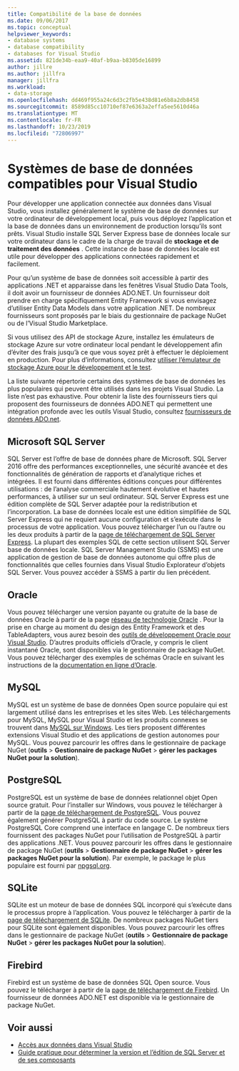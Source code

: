 ```yaml
---
title: Compatibilité de la base de données
ms.date: 09/06/2017
ms.topic: conceptual
helpviewer_keywords:
- database systems
- database compatibility
- databases for Visual Studio
ms.assetid: 821de34b-eaa9-40af-b9aa-b8305de16899
author: jillre
ms.author: jillfra
manager: jillfra
ms.workload:
- data-storage
ms.openlocfilehash: dd469f955a24c6d3c2fb5e438d81e6b8a2db8458
ms.sourcegitcommit: 8589d85cc10710ef87e6363a2effa5ee5610d46a
ms.translationtype: MT
ms.contentlocale: fr-FR
ms.lasthandoff: 10/23/2019
ms.locfileid: "72806997"
---
```

# <a name="compatible-database-systems-for-visual-studio"></a>Systèmes de base de données compatibles pour Visual Studio

Pour développer une application connectée aux données dans Visual Studio, vous installez généralement le système de base de données sur votre ordinateur de développement local, puis vous déployez l’application et la base de données dans un environnement de production lorsqu’ils sont prêts. Visual Studio installe SQL Server Express base de données locale sur votre ordinateur dans le cadre de la charge de travail de **stockage et de traitement des données** . Cette instance de base de données locale est utile pour développer des applications connectées rapidement et facilement.

Pour qu’un système de base de données soit accessible à partir des applications .NET et apparaisse dans les fenêtres Visual Studio Data Tools, il doit avoir un fournisseur de données ADO.NET. Un fournisseur doit prendre en charge spécifiquement Entity Framework si vous envisagez d’utiliser Entity Data Models dans votre application .NET. De nombreux fournisseurs sont proposés par le biais du gestionnaire de package NuGet ou de l’Visual Studio Marketplace.

Si vous utilisez des API de stockage Azure, installez les émulateurs de stockage Azure sur votre ordinateur local pendant le développement afin d’éviter des frais jusqu’à ce que vous soyez prêt à effectuer le déploiement en production. Pour plus d’informations, consultez [utiliser l’émulateur de stockage Azure pour le développement et le test](/azure/storage/common/storage-use-emulator).

La liste suivante répertorie certains des systèmes de base de données les plus populaires qui peuvent être utilisés dans les projets Visual Studio. La liste n’est pas exhaustive. Pour obtenir la liste des fournisseurs tiers qui proposent des fournisseurs de données ADO.NET qui permettent une intégration profonde avec les outils Visual Studio, consultez [fournisseurs de données ADO.net](/dotnet/framework/data/adonet/data-providers).

## <a name="microsoft-sql-server"></a>Microsoft SQL Server

SQL Server est l’offre de base de données phare de Microsoft. SQL Server 2016 offre des performances exceptionnelles, une sécurité avancée et des fonctionnalités de génération de rapports et d’analytique riches et intégrées. Il est fourni dans différentes éditions conçues pour différentes utilisations : de l’analyse commerciale hautement évolutive et hautes performances, à utiliser sur un seul ordinateur. SQL Server Express est une édition complète de SQL Server adaptée pour la redistribution et l’incorporation.  La base de données locale est une édition simplifiée de SQL Server Express qui ne requiert aucune configuration et s’exécute dans le processus de votre application. Vous pouvez télécharger l’un ou l’autre ou les deux produits à partir de la [page de téléchargement de SQL Server Express](https://www.microsoft.com/sql-server/sql-server-editions-express). La plupart des exemples SQL de cette section utilisent SQL Server base de données locale. SQL Server Management Studio (SSMS) est une application de gestion de base de données autonome qui offre plus de fonctionnalités que celles fournies dans Visual Studio Explorateur d’objets SQL Server. Vous pouvez accéder à SSMS à partir du lien précédent.

## <a name="oracle"></a>Oracle

Vous pouvez télécharger une version payante ou gratuite de la base de données Oracle à partir de la page [réseau de technologie Oracle](https://www.oracle.com/database/technologies/oracle-database-software-downloads.html) . Pour la prise en charge au moment du design des Entity Framework et des TableAdapters, vous aurez besoin des [outils de développement Oracle pour Visual Studio](https://www.oracle.com/database/technologies/developer-tools/visual-studio/). D’autres produits officiels d’Oracle, y compris le client instantané Oracle, sont disponibles via le gestionnaire de package NuGet. Vous pouvez télécharger des exemples de schémas Oracle en suivant les instructions de la [documentation en ligne d’Oracle](https://docs.oracle.com/cd/E11882_01/server.112/e10831/toc.htm).

## <a name="mysql"></a>MySQL

MySQL est un système de base de données Open source populaire qui est largement utilisé dans les entreprises et les sites Web. Les téléchargements pour MySQL, MySQL pour Visual Studio et les produits connexes se trouvent dans [MySQL sur Windows](https://www.mysql.com/why-mysql/windows/). Les tiers proposent différentes extensions Visual Studio et des applications de gestion autonomes pour MySQL. Vous pouvez parcourir les offres dans le gestionnaire de package NuGet (**outils**  > **Gestionnaire de package NuGet**  > **gérer les packages NuGet pour la solution**).

## <a name="postgresql"></a>PostgreSQL

PostgreSQL est un système de base de données relationnel objet Open source gratuit. Pour l’installer sur Windows, vous pouvez le télécharger à partir de la [page de téléchargement de PostgreSQL](https://www.postgresql.org/download/windows/). Vous pouvez également générer PostgreSQL à partir du code source. Le système PostgreSQL Core comprend une interface en langage C. De nombreux tiers fournissent des packages NuGet pour l’utilisation de PostgreSQL à partir des applications .NET. Vous pouvez parcourir les offres dans le gestionnaire de package NuGet (**outils**  > **Gestionnaire de package NuGet**  > **gérer les packages NuGet pour la solution**). Par exemple, le package le plus populaire est fourni par [npgsql.org](http://www.npgsql.org).

## <a name="sqlite"></a>SQLite

SQLite est un moteur de base de données SQL incorporé qui s’exécute dans le processus propre à l’application. Vous pouvez le télécharger à partir de la [page de téléchargement de SQLite](https://www.sqlite.org/download.html). De nombreux packages NuGet tiers pour SQLite sont également disponibles. Vous pouvez parcourir les offres dans le gestionnaire de package NuGet (**outils**  > **Gestionnaire de package NuGet**  > **gérer les packages NuGet pour la solution**).

## <a name="firebird"></a>Firebird

Firebird est un système de base de données SQL Open source. Vous pouvez le télécharger à partir de la [page de téléchargement de Firebird](http://firebirdsql.org/en/downloads/). Un fournisseur de données ADO.NET est disponible via le gestionnaire de package NuGet.

## <a name="see-also"></a>Voir aussi

- [Accès aux données dans Visual Studio](../data-tools/accessing-data-in-visual-studio.md)
- [Guide pratique pour déterminer la version et l’édition de SQL Server et de ses composants](https://support.microsoft.com/help/321185/how-to-determine-the-version-edition-and-update-level-of-sql-server-an)
